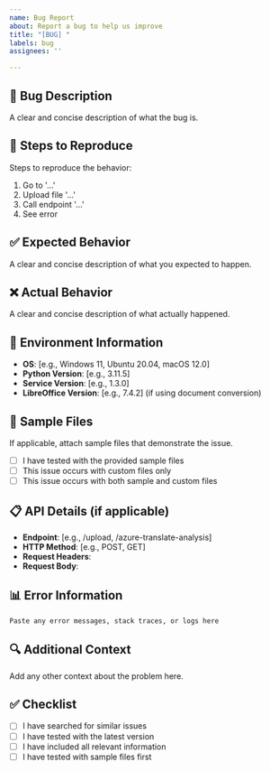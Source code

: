 ```yaml
---
name: Bug Report
about: Report a bug to help us improve
title: "[BUG] "
labels: bug
assignees: ''

---
```


## 🐛 Bug Description
A clear and concise description of what the bug is.

## 🔄 Steps to Reproduce
Steps to reproduce the behavior:
1. Go to '...'
2. Upload file '...'
3. Call endpoint '...'
4. See error

## ✅ Expected Behavior
A clear and concise description of what you expected to happen.

## ❌ Actual Behavior
A clear and concise description of what actually happened.

## 📱 Environment Information
- **OS**: [e.g., Windows 11, Ubuntu 20.04, macOS 12.0]
- **Python Version**: [e.g., 3.11.5]
- **Service Version**: [e.g., 1.3.0]
- **LibreOffice Version**: [e.g., 7.4.2] (if using document conversion)

## 📎 Sample Files
If applicable, attach sample files that demonstrate the issue.
- [ ] I have tested with the provided sample files
- [ ] This issue occurs with custom files only
- [ ] This issue occurs with both sample and custom files

## 📋 API Details (if applicable)
- **Endpoint**: [e.g., /upload, /azure-translate-analysis]
- **HTTP Method**: [e.g., POST, GET]
- **Request Headers**: 
- **Request Body**: 

## 📊 Error Information
```
Paste any error messages, stack traces, or logs here
```

## 🔍 Additional Context
Add any other context about the problem here.

## ✅ Checklist
- [ ] I have searched for similar issues
- [ ] I have tested with the latest version
- [ ] I have included all relevant information
- [ ] I have tested with sample files first
